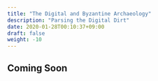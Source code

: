 ```yaml
---
title: "The Digital and Byzantine Archaeology"
description: "Parsing the Digital Dirt"
date: 2020-01-28T00:10:37+09:00
draft: false
weight: -10
---
```


## Coming Soon
